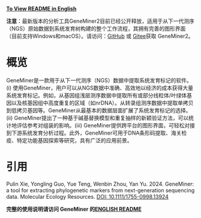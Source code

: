 **[To View README in English](README.md)**

**注意**：最新版本的分析工具GeneMiner2目前已经公开释放，适用于从下一代测序（NGS）原始数据到系统发育树构建的整个工作流程，其拥有完善的图形界面（目前支持Windows和macOS）。请访问：[GitHub](https://github.com/sculab/GeneMiner2) 或 [Gitee](https://gitee.com/sculab/GeneMiner2)获取 GeneMiner2。

# 概览
GeneMiner是一款用于从下一代测序（NGS）数据中提取系统发育标记的软件。(i) 使用GeneMiner，用户可以从NGS数据中准确、高效地以经济的成本获得大量系统发育标记。例如，从基因组浅层测序数据中提取所有或部分线粒体/叶绿体基因以及核基因组中高度重复的区域（如nrDNA）。从转录组测序数据中提取单拷贝到低拷贝基因等。GeneMiner从最基本的数据层面扩展了系统发育标记的选择。(ii) GeneMiner提出了一种基于碱基替换模型和重复抽样的新颖验证方法，可以统计地评估参考对组装的影响。(iii) GeneMiner提供跨平台的图形界面，可轻松对接到下游系统发育分析过程。此外，GeneMiner可用于DNA条形码提取、海关检疫、特定功能基因探索等研究，具有广泛的应用前景。

# 引用
Pulin Xie, Yongling Guo, Yue Teng, Wenbin Zhou, Yan Yu. 2024. GeneMiner: a tool for extracting phylogenetic markers from next-generation sequencing data. Molecular Ecology Resources. [DOI: 10.1111/1755-0998.13924](https://onlinelibrary.wiley.com/doi/10.1111/1755-0998.13924)

**完整的使用说明请访问 GeneMiner 的[ENGLISH README](./README.md)**